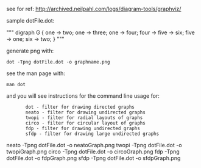 see for ref:
http://archived.neilpahl.com/logs/diagram-tools/graphviz/

sample dotFile.dot:

"""
digraph G {
    one -> two;
    one -> three;
    one -> four;
    four -> five -> six;
    five -> one;
    six -> two;
}
"""

generate png with:

`dot -Tpng dotFile.dot -o graphname.png`

see the man page with:

`man dot`

and you will see instructions for the command line usage for:

           dot - filter for drawing directed graphs
           neato - filter for drawing undirected graphs
           twopi - filter for radial layouts of graphs
           circo - filter for circular layout of graphs
           fdp - filter for drawing undirected graphs
           sfdp - filter for drawing large undirected graphs

neato -Tpng dotFile.dot -o neatoGraph.png
twopi -Tpng dotFile.dot -o twopiGraph.png
circo -Tpng dotFile.dot -o circoGraph.png
fdp -Tpng dotFile.dot -o fdpGraph.png
sfdp -Tpng dotFile.dot -o sfdpGraph.png


